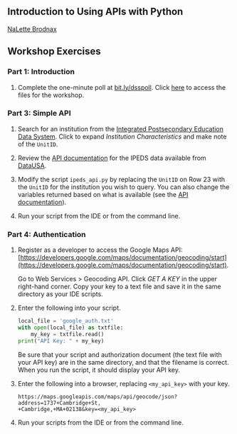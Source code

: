 ## Introduction to Using APIs with Python
[NaLette Brodnax](http://www.nalettebrodnax.com)<br>


## Workshop Exercises

### Part 1: Introduction

 1. Complete the one-minute poll at [bit.ly/dsspoll](http://bit.ly/dsspoll). Click [here](https://github.com/nmbrodnax/iqss-python-api/tree/master/files) to access the files for the workshop.  
 
### Part 3: Simple API

 1. Search for an institution from the [Integrated Postsecondary Education Data System](https://nces.ed.gov/ipeds/datacenter/InstitutionByName.aspx).  Click to expand *Institution Characteristics* and make note of the `UnitID`.

 2. Review the [API documentation](https://github.com/DataUSA/datausa-api/wiki/Data-API#ipeds) for the IPEDS data available from [DataUSA](https://datausa.io).

 3. Modify the script `ipeds_api.py` by replacing the `UnitID` on Row 23 with the `UnitID` for the institution you wish to query.  You can also change the variables returned based on what is available (see the [API documentation](https://github.com/DataUSA/datausa-api/wiki/Data-API#ipeds)).

 4. Run your script from the IDE or from the command line.
 
 ### Part 4: Authentication
 
 1. Register as a developer to access the Google Maps API: [https://developers.google.com/maps/documentation/geocoding/start](https://developers.google.com/maps/documentation/geocoding/start).

     Go to Web Services > Geocoding API.  Click *GET A KEY* in the upper right-hand corner.  Copy your key to a text file and save it in the same directory as your IDE scripts.

 2. Enter the following into your script.

    ```python
    local_file = 'google_auth.txt'
    with open(local_file) as txtfile:
        my_key = txtfile.read()
    print("API Key: " + my_key)
    ```

    Be sure that your script and authorization document (the text file with your API key) are in the same directory, and that the filename is correct.  When you run the script, it should display your API key.

 3. Enter the following into a browser, replacing `<my_api_key>` with your key.

    ```
    https://maps.googleapis.com/maps/api/geocode/json?address=1737+Cambridge+St,
    +Cambridge,+MA+02138&key=<my_api_key>
    ```
    
 4. Run your scripts from the IDE or from the command line.

